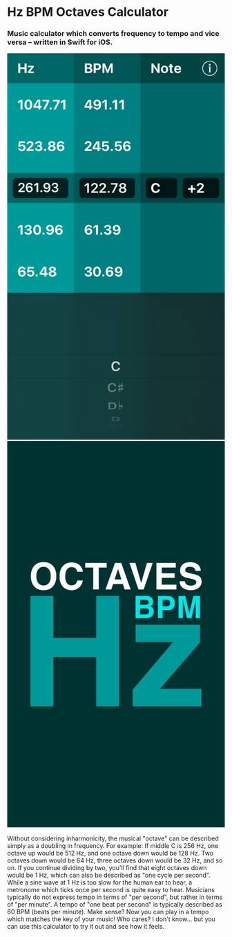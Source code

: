# Hz BPM Octaves Calculator

### Music calculator which converts frequency to tempo and vice versa – written in Swift for iOS.

![screenshot](screenshot.png) ![launch screen](launch-screen.png)

Without considering inharmonicity, the musical "octave" can be described simply as a doubling in frequency. For example: If middle C is 256 Hz, one octave up would be 512 Hz, and one octave down would be 128 Hz. Two octaves down would be 64 Hz, three octaves down would be 32 Hz, and so on. If you continue dividing by two, you'll find that eight octaves down would be 1 Hz, which can also be described as "one cycle per second". While a sine wave at 1 Hz is too slow for the human ear to hear, a metronome which ticks once per second is quite easy to hear. Musicians typically do not express tempo in terms of "per second", but rather in terms of "per minute". A tempo of "one beat per second" is typically described as 60 BPM (beats per minute). Make sense? Now you can play in a tempo which matches the key of your music! Who cares? I don't know... but you can use this calculator to try it out and see how it feels.